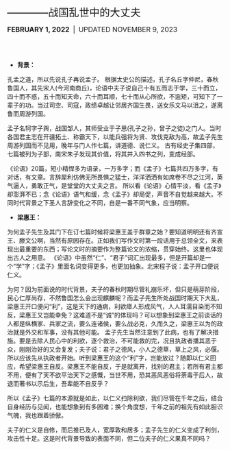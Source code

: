 <font size=5>————战国乱世中的大丈夫</font>

<font size=3.5>**FEBRUARY 1, 2022** | UPDATED NOVEMBER 9, 2023</font>

<br><br>

* **背景：**

孔孟之道，所以先说孔子再说孟子。
根据太史公的描述，孔子名丘字仲尼，春秋鲁国人，其先宋人(今河南商丘)，论语中夫子说自己十有五而志于学，三十而立，四十而不惑，五十而知天命，六十而耳顺，七十而从心所欲，不逾矩，可知下了一辈子的功。当过司空、司寇，政绩卓越让邻居齐国生畏，送女乐文马以沮之，遂离鲁而周游列国。

孟子名轲字子舆，战国邹人，其师受业于子思(孔子之孙，曾子之徒)之门人。当时各国君主志在开疆拓土、称霸天下，以能兵强将为贤、攻伐克敌为高，故孟子先生周游列国而不见用，晚年与门人作七篇，讲道德、说仁义。
古有经史子集四部，七篇被列为子部，南宋朱子发现其价值，将其并入四书之列，变成经部。

《论语》20篇，短小精悍多为语录，一万多字；而《孟子》七篇共四万多字，有对话，有文章。言辞犀利仿佛无所畏惧之猛士，洋洋洒洒有如席卷不尽之江河，英气逼人，勇敢正气，是堂堂的大丈夫之言。
所以看《论语》心情平淡，看《孟子》却澎湃不已；念《论语》语气和缓，念《孟子》却局促，声音不自觉越来越大。不同时代背景之下圣人言辞变化之不同，自是一番不同气象，应当明察。

* **梁惠王：**

为何孟子先生及其门下在订七篇时候将梁惠王盖于群章之始？要知道明明还有齐宣王、滕文公啊，当然有原因存在。正如我们写作文时第一段话用于总领全文，来表现出最重要的东西；写论文时的摘要作为整篇论文的浓缩，贯穿始终。这里也体现出古人之用意。
《论语》中虽然“仁”、“君子”词汇出现最多，但是开篇却是一个“学”字；《孟子》里面名词变得更多，也更加抽象。北宋程子说：孟子开口便说仁义。

为何？因为前面说的时代背景，夫子的春秋时期尽管礼崩乐坏，但只是萌芽阶段，民心仁厚尚存，不然鲁国怎么会出现麒麟呢？而孟子先生所处战国时期天下大乱，梁惠王开口便问“利”，这是天下的通病，利欲瘴人形成风气，人人耳濡目染而不知反，梁惠王又岂能幸免？这难道不是“诚”的体现吗？可以想象到梁惠王之前谈话的人都是纵横家、兵家之流，要么连诸侯，要么战必克，久而久之，梁惠王以为的政治就是外交和军事，没有其他可能。
孟子先生当然注意到了此病，也有了解决措施。要是去除人民心中的利欲，逐个救治，不可能救的完，况且执政者播其恶于众，刚刚治好的又会复发；夫子说：君子之德风，小人之德草，草上之风，必偃。所以应该先从执政者开始。听到梁惠王的这个“利”字，岂能放过？随即以仁义回应，希望梁惠王自反。梁惠王不能自反，于是就离开，找别的君主；若所有君主都不用，便有了天不欲平治天下之感慨，当世不用，恐其恶风恶俗将荼毒于后人，故退而著书以示后生，吾辈能不自反乎？

所以《孟子》七篇的本源就是如此，以仁义扫除利欲，我们尽管在千年之后，结合自身经历与见闻，也能想象到有多困难；换个角度想，千年之前的祖先有如此胆识气魄，我也跟着骄傲。

夫子的仁义是自修，而后推已及人，宽厚敦和居多；孟子先生的仁义变成了利剑，攻击性十足。这是时代背景导致的表面不同，但二位夫子的仁义果真不同吗？

<br><br><br><br>